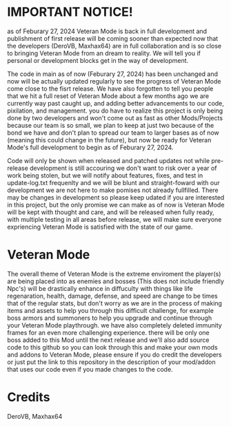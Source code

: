 # IMPORTANT NOTICE!
as of Feburary 27, 2024 Veteran Mode is back in full development and publishment of first release will be coming sooner than expected now that the developers (DeroVB, Maxhax64) are in full collaboration and is so close to bringing Veteran Mode from an dream to reality. We will tell you if personal or development blocks get in the way of development.

The code in main as of now (Feburary 27, 2024) has been unchanged and now will be actually updated regularly to see the progress of Veteran Mode come close to the fisrt release. We have also forgotten to tell you people that we hit a full reset of Veteran Mode about a few months ago we are currently way past caught up, and adding better advancements to our code, pixilation, and management. you do have to realize this project is only being done by two developers and won't come out as fast as other Mods/Projects because our team is so small, we plan to keep at just two because of the bond we have and don't plan to spread our team to larger bases as of now (meaning this could change in the future), but now be ready for Veteran Mode's full development to begin as of Feburary 27, 2024.

Code will only be shown when released and patched updates not while pre-release development is still accouring we don't want to risk over a year of work being stolen, but we will notify about features, fixes, and test in update-log.txt frequenlty and we will be blunt and straight-foward with our development we are not here to make pomises not already fullfilled. There may be changes in development so please keep udated if you are interested in this project, but the only promise we can make as of now is Veteran Mode will be kept with thought and care, and will be released when fully ready, with multiple testing in all areas before release, we will make sure everyone expriencing Veteran Mode is satisfied with the state of our game.

# Veteran Mode
The overall theme of Veteran Mode is the extreme enviroment the player(s) are being placed into as enemies and bosses (This does not include friendly Npc's) will be drastically enhance in diffuculty with things like life regenaration, health, damage, defense, and speed are change to be times that of the regular stats, but don't worry as we are in the process of making items and assets to help you through this difficult challenge, for example boss armors and summoners to help you upgrade and continue through your Veteran Mode playthrough. we have also completely deleted immunity frames for an even more challenging experience. there will be only one boss added to this Mod until the next release and we'll also add source code to this github so you can look through this and make your own mods and addons to Veteran Mode, please ensure if you do credit the developers or just put the link to this repository in the description of your mod/addon that uses our code even if you made changes to the code.

# Credits
DeroVB,
Maxhax64
